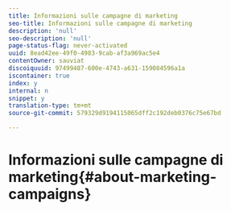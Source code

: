 ```yaml
---
title: Informazioni sulle campagne di marketing
seo-title: Informazioni sulle campagne di marketing
description: 'null'
seo-description: 'null'
page-status-flag: never-activated
uuid: 8ead42ee-49f0-4983-9cab-af3a969ac5e4
contentOwner: sauviat
discoiquuid: 97499487-600e-4743-a631-159084596a1a
iscontainer: true
index: y
internal: n
snippet: y
translation-type: tm+mt
source-git-commit: 579329d9194115065dff2c192deb0376c75e67bd

---
```



# Informazioni sulle campagne di marketing{#about-marketing-campaigns}

